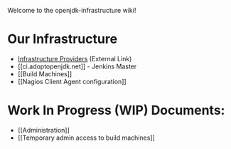 Welcome to the openjdk-infrastructure wiki!

# Our Infrastructure

* [Infrastructure Providers](https://adoptopenjdk.net/sponsors.html) (External Link)
* [[ci.adoptopenjdk.net]] - Jenkins Master
* [[Build Machines]]
* [[Nagios Client Agent configuration]]

# Work In Progress (WIP) Documents:

* [[Administration]]
* [[Temporary admin access to build machines]]

